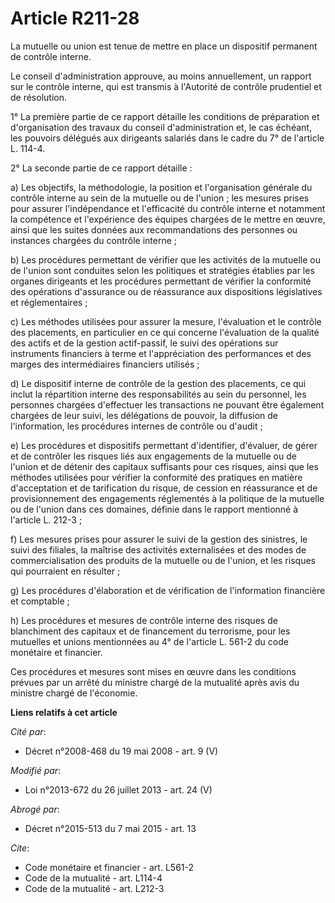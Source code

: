 # Article R211-28

La mutuelle ou union est tenue de mettre en place un dispositif permanent de contrôle interne. 

Le conseil d'administration approuve, au moins annuellement, un rapport sur le contrôle interne, qui est transmis à
l'Autorité de contrôle prudentiel et de résolution. 

1° La première partie de ce rapport détaille les conditions de préparation et d'organisation des travaux du conseil
d'administration et, le cas échéant, les pouvoirs délégués aux dirigeants salariés dans le cadre du 7° de l'article L. 114-4.

2° La seconde partie de ce rapport détaille : 

a) Les objectifs, la méthodologie, la position et l'organisation générale du contrôle interne au sein de la mutuelle ou de
l'union ; les mesures prises pour assurer l'indépendance et l'efficacité du contrôle interne et notamment la compétence et
l'expérience des équipes chargées de le mettre en œuvre, ainsi que les suites données aux recommandations des personnes ou
instances chargées du contrôle interne ; 

b) Les procédures permettant de vérifier que les activités de la mutuelle ou de l'union sont conduites selon les politiques
et stratégies établies par les organes dirigeants et les procédures permettant de vérifier la conformité des opérations
d'assurance ou de réassurance aux dispositions législatives et réglementaires ; 

c) Les méthodes utilisées pour assurer la mesure, l'évaluation et le contrôle des placements, en particulier en ce qui
concerne l'évaluation de la qualité des actifs et de la gestion actif-passif, le suivi des opérations sur instruments
financiers à terme et l'appréciation des performances et des marges des intermédiaires financiers utilisés ; 

d) Le dispositif interne de contrôle de la gestion des placements, ce qui inclut la répartition interne des responsabilités
au sein du personnel, les personnes chargées d'effectuer les transactions ne pouvant être également chargées de leur suivi,
les délégations de pouvoir, la diffusion de l'information, les procédures internes de contrôle ou d'audit ; 

e) Les procédures et dispositifs permettant d'identifier, d'évaluer, de gérer et de contrôler les risques liés aux
engagements de la mutuelle ou de l'union et de détenir des capitaux suffisants pour ces risques, ainsi que les méthodes
utilisées pour vérifier la conformité des pratiques en matière d'acceptation et de tarification du risque, de cession en
réassurance et de provisionnement des engagements réglementés à la politique de la mutuelle ou de l'union dans ces domaines,
définie dans le rapport mentionné à l'article L. 212-3 ; 

f) Les mesures prises pour assurer le suivi de la gestion des sinistres, le suivi des filiales, la maîtrise des activités
externalisées et des modes de commercialisation des produits de la mutuelle ou de l'union, et les risques qui pourraient en
résulter ; 

g) Les procédures d'élaboration et de vérification de l'information financière et comptable ; 

h) Les procédures et mesures de contrôle interne des risques de blanchiment des capitaux et de financement du terrorisme,
pour les mutuelles et unions mentionnées au 4° de l'article L. 561-2 du code monétaire et financier. 

Ces procédures et mesures sont mises en œuvre dans les conditions prévues par un arrêté du ministre chargé de la mutualité
après avis du ministre chargé de l'économie.

**Liens relatifs à cet article**

_Cité par_:

  - Décret n°2008-468 du 19 mai 2008 - art. 9 (V)

_Modifié par_:

  - Loi n°2013-672 du 26 juillet 2013 - art. 24 (V)

_Abrogé par_:

  - Décret n°2015-513 du 7 mai 2015 - art. 13

_Cite_:

  - Code monétaire et financier - art. L561-2
  - Code de la mutualité - art. L114-4
  - Code de la mutualité - art. L212-3
